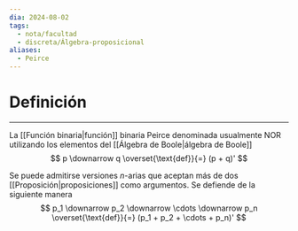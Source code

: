 ```yaml
---
dia: 2024-08-02
tags:
  - nota/facultad
  - discreta/Álgebra-proposicional
aliases:
  - Peirce
---
```

# Definición
---
La [[Función binaria|función]] binaria Peirce denominada usualmente NOR utilizando los elementos del [[Álgebra de Boole|álgebra de Boole]] $$ p \downarrow q \overset{\text{def}}{=} (p + q)' $$

Se puede admitirse versiones $n$-arias que aceptan más de dos [[Proposición|proposiciones]] como argumentos. Se defiende de la siguiente manera $$ p_1 \downarrow p_2 \downarrow \cdots \downarrow p_n \overset{\text{def}}{=} (p_1 + p_2 + \cdots + p_n)' $$